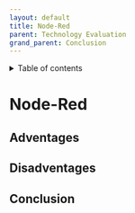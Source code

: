 ```yaml
---
layout: default
title: Node-Red
parent: Technology Evaluation
grand_parent: Conclusion
---
```


<details close markdown="block">
  <summary>
    Table of contents
  </summary>
  {: .text-delta }
1. TOC
{:toc}
</details>


# Node-Red

## Adventages

## Disadventages

## Conclusion